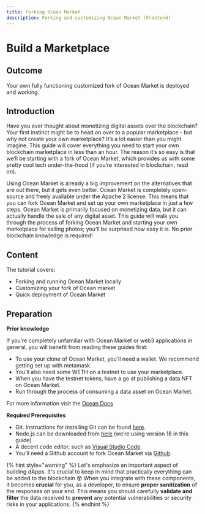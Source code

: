 ```yaml
---
title: Forking Ocean Market
description: Forking and customizing Ocean Market (Frontend)
---
```


# Build a Marketplace

## Outcome

Your own fully functioning customized fork of Ocean Market is deployed and working.

## Introduction

Have you ever thought about monetizing digital assets over the blockchain? Your first instinct might be to head on over to a popular marketplace - but why not create your own marketplace? It’s a lot easier than you might imagine. This guide will cover everything you need to start your own blockchain marketplace in less than an hour. The reason it’s so easy is that we’ll be starting with a fork of Ocean Market, which provides us with some pretty cool tech under-the-hood (if you’re interested in blockchain, read on).

Using Ocean Market is already a big improvement on the alternatives that are out there, but it gets even better. Ocean Market is completely open-source and freely available under the Apache 2 license. This means that you can fork Ocean Market and set up your own marketplace in just a few steps. Ocean Market is primarily focused on monetizing data, but it can actually handle the sale of any digital asset. This guide will walk you through the process of forking Ocean Market and starting your own marketplace for selling photos; you’ll be surprised how easy it is. No prior blockchain knowledge is required!

## Content

The tutorial covers:

- Forking and running Ocean Market locally
- Customizing your fork of Ocean market
- Quick deployment of Ocean Market

## Preparation

**Prior knowledge**

If you’re completely unfamiliar with Ocean Market or web3 applications in general, you will benefit from reading these guides first:

- To use your clone of Ocean Market, you’ll need a wallet. We recommend getting set up with metamask.
- You’ll also need some WETH on a testnet to use your marketplace.
- When you have the testnet tokens, have a go at publishing a data NFT on Ocean Market.
- Run through the process of consuming a data asset on Ocean Market.

For more information visit the [Ocean Docs](https://docs.oceanprotocol.com/)

**Required Prerequisites**

- Git. Instructions for installing Git can be found [here](https://git-scm.com/book/en/v2/Getting-Started-Installing-Git).
- Node.js can be downloaded from [here](https://nodejs.org/en/download/) (we’re using version 18 in this guide)
- A decent code editor, such as [Visual Studio Code](https://code.visualstudio.com/).
- You’ll need a Github account to fork Ocean Market via [Github](https://github.com/).

{% hint style="warning" %}
Let's emphasize an important aspect of building dApps. It's crucial to keep in mind that practically everything can be added to the blockchain 😵 When you integrate with these components, it becomes **crucial** for you, as a developer, to ensure **proper sanitization** of the responses on your end. This means you should carefully **validate and filter** the data received to **prevent** any potential vulnerabilities or security risks in your applications.
{% endhint %}
